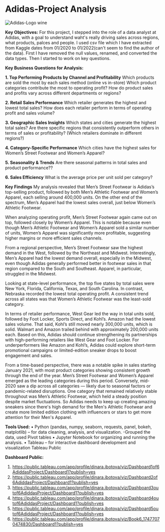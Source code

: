 # Adidas-Project Analysis 
![Adidas-Logo wine](https://github.com/user-attachments/assets/75613b6a-9908-444e-8fba-7366e21d286c)

**Key Objectives:**
For this project, I stepped into the role of a data analyst at Adidas, with a goal to understand waht's really driving sales across regions, what products, palces and people. I used csv file which I have extracted from Kaggle dates from 01/2020 to 01/2022(can't seem to find the author of the data). First I have removed the null values, renamed, and converted the data types. Then I started to work on key questions.

**Key Business Questions for Analysis:**

**1. Top Performing Products by Channel and Profitability**
Which products are sold the most by each sales method (online vs in-store)
Which product categories contribute the most to operating profit?
How do product sales and profits vary across different departments or regions?

**2. Retail Sales Performance**
Which retailer generates the highest and lowest total sales?
How does each retailer perform in terms of operating profit and sales volume?

**3. Geographic Sales Insights**
Which states and cities generate the highest total sales?
Are there specific regions that consistently outperform others in terms of sales or profitability? (Which retailers dominate in different regions?)

**4. Category-Specific Performance**
Which cities have the highest sales for Women’s Street Footwear and Women’s Apparel?

**5. Seasonality & Trends**
Are there seasonal patterns in total sales and product performance??

**6. Sales Efficiency**
What is the average price per unit sold per category?

**Key Findings**
My analysis revealed that Men’s Street Footwear is Adidas’s top-selling product, followed by both Men’s Athletic Footwear and Women’s Apparel, each selling around 400,000 units. On the other end of the spectrum, Men’s Apparel had the lowest sales overall, just below Women’s Athletic Footwear.

When analyzing operating profit, Men’s Street Footwear again came out on top, followed closely by Women’s Apparel. This is notable because even though Men’s Athletic Footwear and Women’s Apparel sold a similar number of units, Women’s Apparel was significantly more profitable, suggesting higher margins or more efficient sales channels.

From a regional perspective, Men’s Street Footwear saw the highest demand in the West, followed by the Northeast and Midwest. Interestingly, Men’s Apparel had the lowest demand overall, especially in the Midwest, even though Adidas generally performed better in footwear sales in that region compared to the South and Southeast. Apparel, in particular, struggled in the Midwest.

Looking at state-level performance, the top five states by total sales were New York, Florida, California, Texas, and South Carolina. In contrast, Nebraska recorded the lowest total operating profit. A consistent trend across all states was that Women’s Athletic Footwear was the least-sold category.

In terms of retailer performance, West Gear led the way in total units sold, followed by Foot Locker, Sports Direct, and Kohl’s. Amazon had the lowest sales volume. That said, Kohl’s still moved nearly 300,000 units, which is solid. Walmart and Amazon trailed behind with approximately 200,000 units each. Based on this, Adidas should continue strengthening its partnerships with high-performing retailers like West Gear and Foot Locker. For underperformers like Amazon and Kohl’s, Adidas could explore short-term promotional campaigns or limited-edition sneaker drops to boost engagement and sales.

From a time-based perspective, there was a notable spike in sales starting January 2021, with most product categories showing consistent growth through the end of the year. Men’s Street Footwear and Women’s Apparel emerged as the leading categories during this period. Conversely, mid-2020 saw a dip across all categories — likely due to seasonal factors or pandemic-related disruptions. One category that remained relatively stable throughout was Men’s Athletic Footwear, which held a steady position despite market fluctuations. So Adidas needs to keep up creating amazing sneakers since there's high demand for the Men's Athletic Footwear and create more limited edition clothing with influencers or stars to get more attention for their Men's Apparel. 

**Tools Used:**
•	Python (pandas, numpy, seaborn, requests, panel, bokeh, matplotlib) – for data cleaning, analysis, and visualization. -Grouped the data, used Pivot tables
•	Jupyter Notebook for organizing and running the analysis.
•	Tableau – for interactive dashboard development and visualization Tableau Public


**Dashboard Public:**
1. https://public.tableau.com/app/profile/dinara.ibotova/viz/Dashboard1of6AdiddasProject/Dashboard1?publish=yes
2. https://public.tableau.com/app/profile/dinara.ibotova/viz/Dashboard2of6AdiddasProject/Dashboard1?publish=yes
3. https://public.tableau.com/app/profile/dinara.ibotova/viz/Dashboard3outof6AdiddasProject/Dashboard1?publish=yes
4. https://public.tableau.com/app/profile/dinara.ibotova/viz/Dashboard4outof6AdiddasProject/Dashboard1?publish=yes
5. https://public.tableau.com/app/profile/dinara.ibotova/viz/Dashboard5outof6AdiddasProject/Dashboard1?publish=yes
6. https://public.tableau.com/app/profile/dinara.ibotova/viz/Book6_17477070474830/Dashboard1?publish=yes

